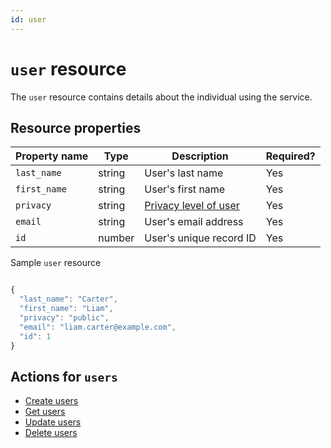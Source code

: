 ```yaml
---
id: user
---
```


# `user` resource

The `user` resource contains details about the individual using the service.

## Resource properties

| Property name | Type | Description | Required? |
| ------------- | ----------- | ----------- | ----------- |
| `last_name` | string | User's last name | Yes |
| `first_name` | string | User's first name | Yes |
| `privacy` | string | [Privacy level of user](https://github.com/cnjoyce1225/the-archivist/blob/9dbb03c52f3094ad080aaba5c88647ca44a9ed16/Docs/References/privacy.md) | Yes |
| `email` | string | User's email address | Yes |
| `id` | number | User's unique record ID | Yes |

Sample `user` resource

  ```js

{
    "last_name": "Carter",
    "first_name": "Liam",
    "privacy": "public",
    "email": "liam.carter@example.com",
    "id": 1
}
  ```


## Actions for `users`

* [Create users](./CRUD-topics/add-users.md)
* [Get users](./CRUD-topics/get-users.md)
* [Update users](./CRUD-topics/update-users.md)
* [Delete users](./CRUD-topics/delete-users.md)

